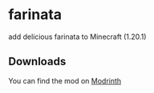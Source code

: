 # farinata

add delicious farinata to Minecraft (1.20.1)

## Downloads

You can find the mod on [Modrinth](https://modrinth.com/mod/farinata)
